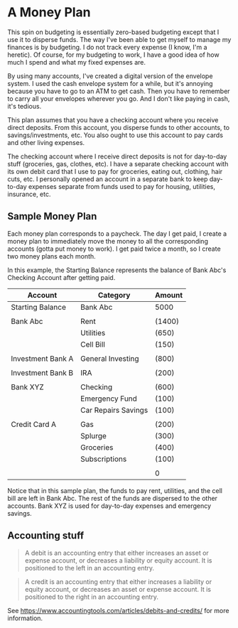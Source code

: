 # A Money Plan
This spin on budgeting is essentially zero-based budgeting except that I use it to disperse funds. The way
I've been able to get myself to manage my finances is by budgeting. I do not track every expense (I know,
I'm a heretic). Of course, for my budgeting to work, I have a good idea of how much I spend and what my fixed expenses
are.

By using many accounts, I've created a digital version of the envelope system. I used the cash envelope system for a
while, but it's annoying because you have to go to an ATM to get cash. Then you have to remember to carry all your
envelopes wherever you go. And I don't like paying in cash, it's tedious.

This plan assumes that you have a checking account where you receive direct deposits. From this account, you disperse
funds to other accounts, to savings/investments, etc. You also ought to use this account to pay cards and other living
expenses.

The checking account where I receive direct deposits is not for day-to-day stuff (groceries, gas, clothes, etc).
I have a separate checking account with its own debit card that I use to pay for groceries, eating out, clothing,
hair cuts, etc. I personally opened an account in a separate bank to keep day-to-day expenses separate from funds used
to pay for housing, utilities, insurance, etc.

## Sample Money Plan
Each money plan corresponds to a paycheck. The day I get paid, I create a money plan to immediately move the money to
all the corresponding accounts (gotta put money to work). I get paid twice a month, so I create two money plans each
month.

In this example, the Starting Balance represents the balance of Bank Abc's Checking Account after getting paid.

| Account           | Category            | Amount |
|-------------------|---------------------|--------|
| Starting Balance  | Bank Abc            | 5000   |
|                   |                     |        |
| Bank Abc          | Rent                | (1400) |
|                   | Utilities           | (650)  |
|                   | Cell Bill           | (150)  |
|                   |                     |        |
| Investment Bank A | General Investing   | (800)  |
|                   |                     |        |
| Investment Bank B | IRA                 | (200)  |
|                   |                     |        |
| Bank XYZ          | Checking            | (600)  |
|                   | Emergency Fund      | (100)  |
|                   | Car Repairs Savings | (100)  |
|                   |                     |        |
| Credit Card A     | Gas                 | (200)  |
|                   | Splurge             | (300)  |
|                   | Groceries           | (400)  |
|                   | Subscriptions       | (100)  |
|                   |                     |        |
|                   |                     | 0      |

Notice that in this sample plan, the funds to pay rent, utilities, and the cell bill are left in Bank Abc. The rest of
the funds are dispersed to the other accounts. Bank XYZ is used for day-to-day expenses and emergency savings.

## Accounting stuff

> A debit is an accounting entry that either increases an asset or expense account, or decreases a liability or equity account. It is positioned to the left in an accounting entry.

> A credit is an accounting entry that either increases a liability or equity account, or decreases an asset or expense account. It is positioned to the right in an accounting entry.

See https://www.accountingtools.com/articles/debits-and-credits/ for more information.
